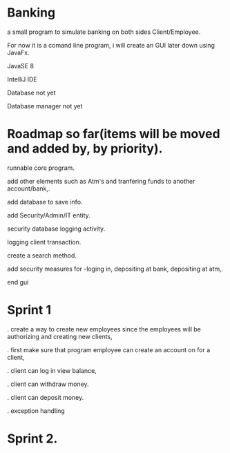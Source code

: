 # Banking


a small program to simulate  banking on both sides Client/Employee.

For now it is a comand line program, i will create an GUI later down using JavaFx.

JavaSE 8

IntelliJ IDE

Database not yet

Database manager not yet

# Roadmap so far(items will be moved and added by, by priority).


runnable core program.

add other elements such as Atm's and tranfering funds to another account/bank,.

add database to save info.

add Security/Admin/IT entity.

security database logging activity.

logging client transaction.

create a search method.

add security measures for -loging in, depositing at bank, depositing at atm,.


end gui


# Sprint 1


. create a way to create new employees since the employees will be authorizing and creating new clients,

. first make sure that program employee can create an account on for a client,

. client can log in view balance,

. client can withdraw money.

. client can deposit money.

. exception handling



# Sprint 2.

